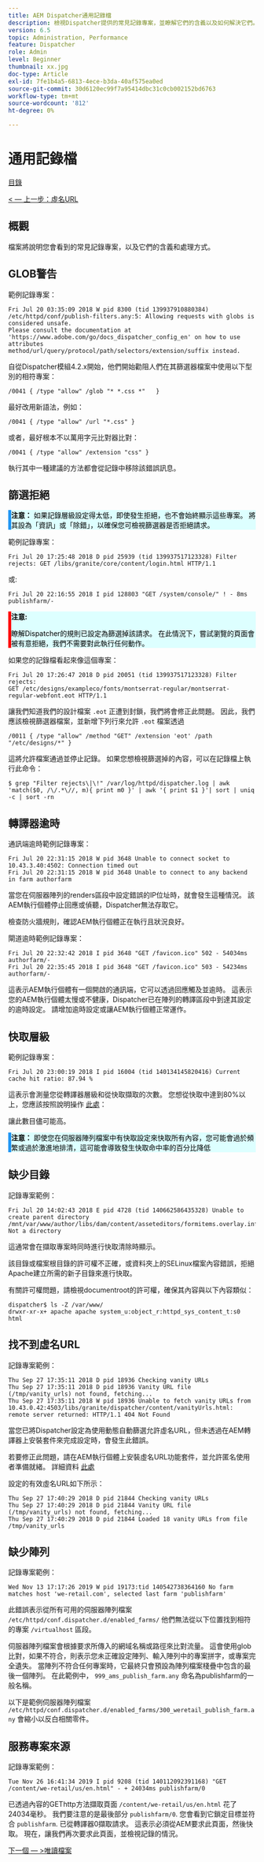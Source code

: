 ```yaml
---
title: AEM Dispatcher通用記錄檔
description: 檢視Dispatcher提供的常見記錄專案，並瞭解它們的含義以及如何解決它們。
version: 6.5
topic: Administration, Performance
feature: Dispatcher
role: Admin
level: Beginner
thumbnail: xx.jpg
doc-type: Article
exl-id: 7fe1b4a5-6813-4ece-b3da-40af575ea0ed
source-git-commit: 30d6120ec99f7a95414dbc31c0cb002152bd6763
workflow-type: tm+mt
source-wordcount: '812'
ht-degree: 0%

---
```


# 通用記錄檔

[目錄](./overview.md)

[&lt; — 上一步：虛名URL](./disp-vanity-url.md)

## 概觀

檔案將說明您會看到的常見記錄專案，以及它們的含義和處理方式。

## GLOB警告

範例記錄專案：

```
Fri Jul 20 03:35:09 2018 W pid 8300 (tid 139937910880384) /etc/httpd/conf/publish-filters.any:5: Allowing requests with globs is considered unsafe.
Please consult the documentation at 'https://www.adobe.com/go/docs_dispatcher_config_en' on how to use attributes 
method/url/query/protocol/path/selectors/extension/suffix instead.
```

自從Dispatcher模組4.2.x開始，他們開始勸阻人們在其篩選器檔案中使用以下型別的相符專案：

```
/0041 { /type "allow" /glob "* *.css *"   }
```

最好改用新語法，例如：

```
/0041 { /type "allow" /url "*.css" }
```

或者，最好根本不以萬用字元比對器比對：

```
/0041 { /type "allow" /extension "css" }
```

執行其中一種建議的方法都會從記錄中移除該錯誤訊息。

## 篩選拒絕


<div style="color: #000;border-left: 6px solid #2196F3;background-color:#ddffff;"><b>注意：</b>
如果記錄層級設定得太低，即使發生拒絕，也不會始終顯示這些專案。 將其設為「資訊」或「除錯」，以確保您可檢視篩選器是否拒絕請求。
</div>

範例記錄專案：

```
Fri Jul 20 17:25:48 2018 D pid 25939 (tid 139937517123328) Filter rejects: GET /libs/granite/core/content/login.html HTTP/1.1
```

或:

```
Fri Jul 20 22:16:55 2018 I pid 128803 "GET /system/console/" ! - 8ms publishfarm/-
```

<div style="color: #000;border-left: 6px solid red;background-color:#ddffff;"><b>注意:</b>

瞭解Dispatcher的規則已設定為篩選掉該請求。 在此情況下，嘗試瀏覽的頁面會被有意拒絕，我們不需要對此執行任何動作。
</div>

如果您的記錄檔看起來像這個專案：

```
Fri Jul 20 17:26:47 2018 D pid 20051 (tid 139937517123328) Filter rejects: 
GET /etc/designs/exampleco/fonts/montserrat-regular/montserrat-regular-webfont.eot HTTP/1.1
```

讓我們知道我們的設計檔案 `.eot` 正遭到封鎖，我們將會修正此問題。
因此，我們應該檢視篩選器檔案，並新增下列行來允許 `.eot` 檔案透過

```
/0011 { /type "allow" /method "GET" /extension 'eot' /path "/etc/designs/*" }
```

這將允許檔案通過並停止記錄。
如果您想檢視篩選掉的內容，可以在記錄檔上執行此命令：

```
$ grep "Filter rejects\|\!" /var/log/httpd/dispatcher.log | awk 'match($0, /\/.*\//, m){ print m0 }' | awk '{ print $1 }'| sort | uniq -c | sort -rn
```

## 轉譯器逾時

通訊端逾時範例記錄專案：

```
Fri Jul 20 22:31:15 2018 W pid 3648 Unable to connect socket to 10.43.3.40:4502: Connection timed out 
Fri Jul 20 22:31:15 2018 W pid 3648 Unable to connect to any backend in farm authorfarm
```

當您在伺服器陣列的renders區段中設定錯誤的IP位址時，就會發生這種情況。 該AEM執行個體停止回應或偵聽，Dispatcher無法存取它。

檢查防火牆規則，確認AEM執行個體正在執行且狀況良好。

閘道逾時範例記錄專案：

```
Fri Jul 20 22:32:42 2018 I pid 3648 "GET /favicon.ico" 502 - 54034ms authorfarm/- 
Fri Jul 20 22:35:45 2018 I pid 3648 "GET /favicon.ico" 503 - 54234ms authorfarm/-
```

這表示AEM執行個體有一個開啟的通訊端，它可以透過回應觸及並逾時。 這表示您的AEM執行個體太慢或不健康，Dispatcher已在陣列的轉譯區段中到達其設定的逾時設定。 請增加逾時設定或讓AEM執行個體正常運作。

## 快取層級

範例記錄專案：

```
Fri Jul 20 23:00:19 2018 I pid 16004 (tid 140134145820416) Current cache hit ratio: 87.94 %
```

這表示會測量您從轉譯器層級和從快取擷取的次數。 您想從快取中達到80%以上，您應該按照說明操作 [此處](https://experienceleague.adobe.com/docs/experience-cloud-kcs/kbarticles/KA-17458.html%3Flang%3Den)：

讓此數目儘可能高。

<div style="color: #000;border-left: 6px solid #2196F3;background-color:#ddffff;"><b>注意：</b>
即使您在伺服器陣列檔案中有快取設定來快取所有內容，您可能會過於頻繁或過於激進地排清，這可能會導致發生快取命中率的百分比降低
</div>

## 缺少目錄

記錄專案範例：

```
Fri Jul 20 14:02:43 2018 E pid 4728 (tid 140662586435328) Unable to create parent directory /mnt/var/www/author/libs/dam/content/asseteditors/formitems.overlay.infinity.json/application: Not a directory
```

這通常會在擷取專案時同時進行快取清除時顯示。

該目錄或檔案根目錄的許可權不正確，或資料夾上的SELinux檔案內容錯誤，拒絕Apache建立所需的新子目錄來進行快取。

有關許可權問題，請檢視documentroot的許可權，確保其內容與以下內容類似：

```
dispatcher$ ls -Z /var/www/
drwxr-xr-x+ apache apache system_u:object_r:httpd_sys_content_t:s0 html
```

## 找不到虛名URL

記錄專案範例：

```
Thu Sep 27 17:35:11 2018 D pid 18936 Checking vanity URLs 
Thu Sep 27 17:35:11 2018 D pid 18936 Vanity URL file (/tmp/vanity_urls) not found, fetching... 
Thu Sep 27 17:35:11 2018 W pid 18936 Unable to fetch vanity URLs from 10.43.0.42:4503/libs/granite/dispatcher/content/vanityUrls.html: remote server returned: HTTP/1.1 404 Not Found
```

當您已將Dispatcher設定為使用動態自動篩選允許虛名URL，但未透過在AEM轉譯器上安裝套件來完成設定時，會發生此錯誤。

若要修正此問題，請在AEM執行個體上安裝虛名URL功能套件，並允許匿名使用者準備就緒。 詳細資料 [此處](https://experienceleague.adobe.com/docs/experience-cloud-kcs/kbarticles/KA-17463.html%3Flang%3Den)

設定的有效虛名URL如下所示：

```
Thu Sep 27 17:40:29 2018 D pid 21844 Checking vanity URLs 
Thu Sep 27 17:40:29 2018 D pid 21844 Vanity URL file (/tmp/vanity_urls) not found, fetching... 
Thu Sep 27 17:40:29 2018 D pid 21844 Loaded 18 vanity URLs from file /tmp/vanity_urls
```

## 缺少陣列

記錄專案範例：

```
Wed Nov 13 17:17:26 2019 W pid 19173:tid 140542738364160 No farm matches host 'we-retail.com', selected last farm 'publishfarm'
```

此錯誤表示從所有可用的伺服器陣列檔案 `/etc/httpd/conf.dispatcher.d/enabled_farms/` 他們無法從以下位置找到相符的專案 `/virtualhost` 區段。

伺服器陣列檔案會根據要求所傳入的網域名稱或路徑來比對流量。 這會使用glob比對，如果不符合，則表示您未正確設定陣列、輸入陣列中的專案拼字，或專案完全遺失。 當陣列不符合任何專案時，它最終只會預設為陣列檔案棧疊中包含的最後一個陣列。 在此範例中， `999_ams_publish_farm.any` 命名為publishfarm的一般名稱。

以下是範例伺服器陣列檔案 `/etc/httpd/conf.dispatcher.d/enabled_farms/300_weretail_publish_farm.any` 會縮小以反白相關零件。

## 服務專案來源

記錄專案範例：

```
Tue Nov 26 16:41:34 2019 I pid 9208 (tid 140112092391168) "GET /content/we-retail/us/en.html" - + 24034ms publishfarm/0
```

已透過內容的GEThttp方法擷取頁面 `/content/we-retail/us/en.html` 花了24034毫秒。 我們要注意的是最後部分 `publishfarm/0`. 您會看到它鎖定目標並符合 `publishfarm`. 已從轉譯器0擷取請求。 這表示必須從AEM要求此頁面，然後快取。 現在，讓我們再次要求此頁面，並檢視記錄的情況。

[下一個 — >唯讀檔案](./immutable-files.md)

